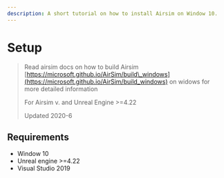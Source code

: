 ```yaml
---
description: A short tutorial on how to install Airsim on Window 10.
---
```


# Setup

> Read airsim docs  on how to build Airsim [https://microsoft.github.io/AirSim/build\_windows](https://microsoft.github.io/AirSim/build_windows) on widows  for more detailed information
>
> For Airsim v. and Unreal Engine &gt;=4.22 
>
> Updated 2020-6

## Requirements

* Window 10
* Unreal engine &gt;=4.22
* Visual Studio 2019



